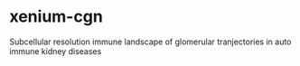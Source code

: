 # xenium-cgn
Subcellular resolution immune landscape of glomerular tranjectories in auto immune kidney diseases
